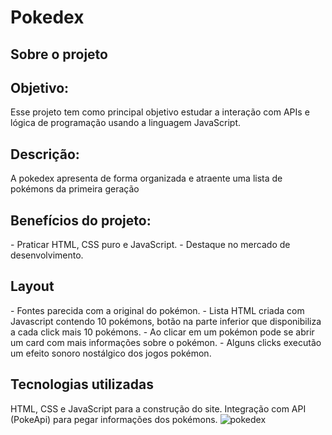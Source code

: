 <h1>Pokedex</h1>

<h2>Sobre o projeto</h2>

<h2>Objetivo:</h2>
Esse projeto tem como principal objetivo estudar a interação com APIs e lógica de programação usando a linguagem JavaScript.

<h2>Descrição:</h2>
A pokedex apresenta de forma organizada e atraente uma lista de pokémons da primeira geração

<h2>Benefícios do projeto:</h2>
- Praticar HTML, CSS puro e JavaScript.
- Destaque no mercado de desenvolvimento.
<h2>Layout</h2>
- Fontes parecida com a original do pokémon.
- Lista HTML criada com Javascript contendo 10 pokémons, botão na parte inferior que disponibiliza a cada click mais 10 pokémons.
- Ao clicar em um pokémon pode se abrir um card com mais informações sobre o pokémon.
- Alguns clicks executão um efeito sonoro nostálgico dos jogos pokémon.

<h2>Tecnologias utilizadas</h2>
HTML, CSS e JavaScript para a construção do site.
Integração com API (PokeApi) para pegar informações dos pokémons.

<img src="https://ibb.co/88T4qVx" alt="pokedex">
